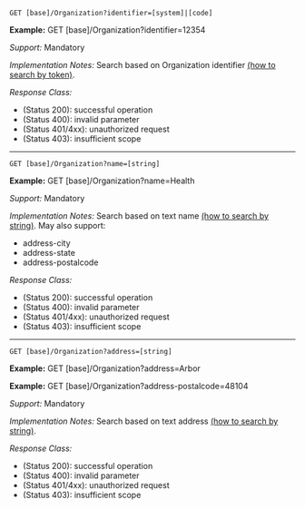 
`GET [base]/Organization?identifier=[system]|[code]`

**Example:** GET [base]/Organization?identifier=12354

*Support:* Mandatory

*Implementation Notes:*  Search based on Organization identifier  [(how to search by token)].

*Response Class:*

-   (Status 200): successful operation
-   (Status 400): invalid parameter
-   (Status 401/4xx): unauthorized request
-   (Status 403): insufficient scope

-----------

`GET [base]/Organization?name=[string]`

**Example:** GET [base]/Organization?name=Health

*Support:* Mandatory

*Implementation Notes:* Search based on text name [(how to search by string)]. May also support:
   - address-city
   - address-state
   - address-postalcode

*Response Class:*

-   (Status 200): successful operation
-   (Status 400): invalid parameter
-   (Status 401/4xx): unauthorized request
-   (Status 403): insufficient scope

-----

`GET [base]/Organization?address=[string]`

**Example:** GET [base]/Organization?address=Arbor

**Example:** GET [base]/Organization?address-postalcode=48104

*Support:* Mandatory

*Implementation Notes:* Search based on text address [(how to search by string)].

*Response Class:*

-   (Status 200): successful operation
-   (Status 400): invalid parameter
-   (Status 401/4xx): unauthorized request
-   (Status 403): insufficient scope


  [(how to search by reference)]: http://build.fhir.org/search.html#reference
  [(how to search by token)]: http://build.fhir.org/search.html#token
 [(how to search by date)]: http://build.fhir.org/search.html#date
 [(how to search by string)]: http://build.fhir.org/search.html#string
